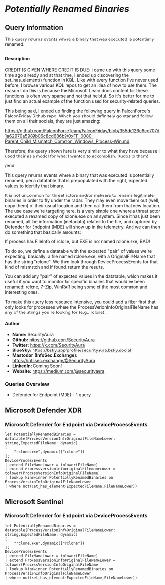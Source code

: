# *Potentially Renamed Binaries*

## Query Information

This query returns events where a binary that was executed is potentially renamed.

##

#### Description

CREDIT IS GIVEN WHERE CREDIT IS DUE: I came up with this query some time ago already and at that time, I ended up discovering the set_has_element() function in KQL. Like with every function I've never used before, I browse various KQL repos to get an idea of how to use them. The reason I do this is because the Microsoft Learn docs content for these functions is often very sparse and not that helpful. So it's better for me to just find an actual example of the function used for security-related queries.

This being said, I ended up finding the following query in FalconForce's FalconFriday Github repo. Which you should definitely go star and follow them on all their socials, they are just amazing:

https://github.com/FalconForceTeam/FalconFriday/blob/355de126c6cc707d1a62970a5989b06c8cd686b9/0xFF-0080-Parent_Child_Mismatch_Common_Windows_Process-Win.md

Therefore, the query shown here is very similar to what they have because I used their as a model for what I wanted to accomplish. Kudos to them!

/end

This query returns events where a binary that was executed is potentially renamed, per a datatable that is prepopulated with the right, expected values to identify that binary.

It is not uncommon for threat actors and/or malware to rename legitimate binaries in order to fly under the radar. They may even move them out (well, copy them) of their usual location and then call them from that new location. The use case we're targeting here, is a very simple one where a threat actor executed a renamed copy of rclone.exe on an system. Since it has just been renamed, all the information (metadata) related to the file, and captured by Defender for Endpoint (MDE) will show up in the telemetry. And we can then do something that basically amounts:

If process has FileInfo of rclone, but EXE is not named rclone.exe, BAD!

To do so, we define a datatable with the expected "pair" of values we're expecting, basically: a file named rclone.exe, with a OriginalFileName that has the string "rclone". We then look through DeviceProcessEvents for that kind of mismatch and if found, return the results.

You can add any "pair" of expected values in the datatable, which makes it useful if you want to monitor for specific binaries that would've been renamed: rclone, 7-Zip, WinRAR being some of the most common and interesting ones.

To make this query less resource intensive, you could add a filter first that only looks for processes where the ProcessVerionInfoOriginalFileName has any of the strings you're looking for (e.g.: rclone).

#### Author <Optional>
- **Name:** SecurityAura
- **Github:** https://github.com/SecurityAura
- **Twitter:** https://x.com/SecurityAura
- **BlueSky:** https://bsky.app/profile/securityaura.bsky.social
- **Mastodon (InfoSec.Exchange):** https://infosec.exchange/@SecurityAura
- **LinkedIn:** Coming Soon!
- **Website:** https://medium.com/@securityaura

### Queries Overview ###

- Defender for Endpoint (MDE) - 1 query

## Microsoft Defender XDR ##
### Microsoft Defender for Endpoint via DeviceProcessEvents ###
```KQL
let PotentiallyRenamedBinaries = datatable(ProcessVersionInfoOriginalFileNameLower: string,ExpectedFileName: dynamic)
[
    "rclone.exe",dynamic(["rclone"])
];
DeviceProcessEvents
| extend FileNameLower = tolower(FileName)
| extend ProcessVersionInfoOriginalFileNameLower = tolower(ProcessVersionInfoOriginalFileName)
| lookup kind=inner PotentiallyRenamedBinaries on ProcessVersionInfoOriginalFileNameLower
| where not(set_has_element(ExpectedFileName,FileNameLower))
```
## Microsoft Sentinel ##
### Microsoft Defender for Endpoint via DeviceProcessEvents ###
```KQL
let PotentiallyRenamedBinaries = datatable(ProcessVersionInfoOriginalFileNameLower: string,ExpectedFileName: dynamic)
[
    "rclone.exe",dynamic(["rclone"])
];
DeviceProcessEvents
| extend FileNameLower = tolower(FileName)
| extend ProcessVersionInfoOriginalFileNameLower = tolower(ProcessVersionInfoOriginalFileName)
| lookup kind=inner PotentiallyRenamedBinaries on ProcessVersionInfoOriginalFileNameLower
| where not(set_has_element(ExpectedFileName,FileNameLower))
```
